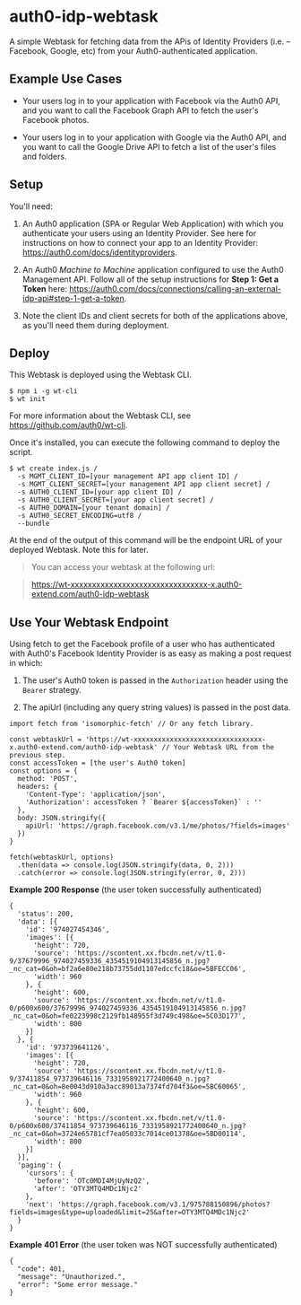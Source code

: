 # auth0-idp-webtask
A simple Webtask for fetching data from the APis of Identity Providers (i.e. – Facebook, Google, etc) from your Auth0-authenticated application.

## Example Use Cases
* Your users log in to your application with Facebook via the Auth0 API, and you want to call the Facebook Graph API to fetch the user's Facebook photos.

* Your users log in to your application with Google via the Auth0 API, and you want to call the Google Drive API to fetch a list of the user's files and folders.

## Setup
You'll need:

1. An Auth0 application (SPA or Regular Web Application) with which you authenticate your users using an Identity Provider. See here for instructions on how to connect your app to an Identity Provider: https://auth0.com/docs/identityproviders.

1. An Auth0 *Machine to Machine* application configured to use the Auth0 Management API. Follow all of the setup instructions for **Step 1: Get a Token** here: https://auth0.com/docs/connections/calling-an-external-idp-api#step-1-get-a-token.

1. Note the client IDs and client secrets for both of the applications above, as you'll need them during deployment.

## Deploy
This Webtask is deployed using the Webtask CLI.
```
$ npm i -g wt-cli
$ wt init
```
For more information about the Webtask CLI, see https://github.com/auth0/wt-cli.

Once it's installed, you can execute the following command to deploy the script.

```
$ wt create index.js /
  -s MGMT_CLIENT_ID=[your management API app client ID] /
  -s MGMT_CLIENT_SECRET=[your management API app client secret] /
  -s AUTH0_CLIENT_ID=[your app client ID] /
  -s AUTH0_CLIENT_SECRET=[your app client secret] /
  -s AUTH0_DOMAIN=[your tenant domain] /
  -s AUTH0_SECRET_ENCODING=utf8 /
  --bundle
```
At the end of the output of this command will be the endpoint URL of your deployed Webtask. Note this for later.

> You can access your webtask at the following url:

> https://wt-xxxxxxxxxxxxxxxxxxxxxxxxxxxxxxxx-x.auth0-extend.com/auth0-idp-webtask

## Use Your Webtask Endpoint
Using fetch to get the Facebook profile of a user who has authenticated with Auth0's Facebook Identity Provider is as easy as making a post request in which:
1. The user's Auth0 token is passed in the `Authorization` header using the `Bearer` strategy.

1. The apiUrl (including any query string values) is passed in the post data.

```
import fetch from 'isomorphic-fetch' // Or any fetch library.

const webtaskUrl = 'https://wt-xxxxxxxxxxxxxxxxxxxxxxxxxxxxxxxx-x.auth0-extend.com/auth0-idp-webtask' // Your Webtask URL from the previous step.
const accessToken = [the user's Auth0 token]
const options = {
  method: 'POST',
  headers: {
    'Content-Type': 'application/json',
    'Authorization': accessToken ? `Bearer ${accessToken}` : ''
  },
  body: JSON.stringify({
    apiUrl: 'https://graph.facebook.com/v3.1/me/photos/?fields=images'
  })
}

fetch(webtaskUrl, options)
  .then(data => console.log(JSON.stringify(data, 0, 2)))
  .catch(error => console.log(JSON.stringify(error, 0, 2)))
```
**Example 200 Response** (the user token successfully authenticated)
```
{
  'status': 200,
  'data': [{
    'id': '974027454346',
    'images': [{
      'height': 720,
      'source': 'https://scontent.xx.fbcdn.net/v/t1.0-9/37679996_974027459336_4354519104913145856_n.jpg?_nc_cat=0&oh=bf2a6e80e218b73755dd1107edccfc18&oe=5BFECC06',
      'width': 960
    }, {
      'height': 600,
      'source': 'https://scontent.xx.fbcdn.net/v/t1.0-0/p600x600/37679996_974027459336_4354519104913145856_n.jpg?_nc_cat=0&oh=fe0223998c2129fb148955f3d749c498&oe=5C03D177',
      'width': 800
    }]
  }, {
    'id': '973739641126',
    'images': [{
      'height': 720,
      'source': 'https://scontent.xx.fbcdn.net/v/t1.0-9/37411854_973739646116_7331958921772400640_n.jpg?_nc_cat=0&oh=8e0043d910a3acc89013a7374fd704f3&oe=5BC60065',
      'width': 960
    }, {
      'height': 600,
      'source': 'https://scontent.xx.fbcdn.net/v/t1.0-0/p600x600/37411854_973739646116_7331958921772400640_n.jpg?_nc_cat=0&oh=3724e65781cf7ea05033c7014ce01378&oe=5BD00114',
      'width': 800
    }]
  }],
  'paging': {
    'cursors': {
      'before': 'OTc0MDI4MjUyNzQ2',
      'after': 'OTY3MTQ4MDc1Njc2'
    },
    'next': 'https://graph.facebook.com/v3.1/975788150896/photos?fields=images&type=uploaded&limit=25&after=OTY3MTQ4MDc1Njc2'
  }
}
```

**Example 401 Error** (the user token was NOT successfully authenticated)
```
{
  "code": 401,
  "message": "Unauthorized.",
  "error": "Some error message."
}
```
